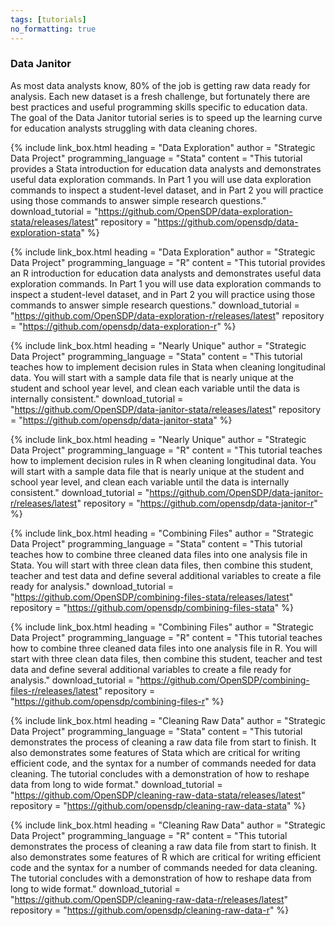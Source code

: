 ```yaml
---
tags: [tutorials]
no_formatting: true
---
```


### Data Janitor
As most data analysts know, 80% of the job is getting raw data ready for analysis. Each new dataset is a fresh challenge, but fortunately there are best practices and useful programming skills specific to education data. The goal of the Data Janitor tutorial series is to speed up the learning curve for education analysts struggling with data cleaning chores.

{% include link_box.html
  heading = "Data Exploration"
  author = "Strategic Data Project"
  programming_language = "Stata"
  content = "This tutorial provides a Stata introduction for education data analysts and demonstrates useful data exploration commands. In Part 1 you will use data exploration commands to inspect a student-level dataset, and in Part 2 you will practice using those commands to answer simple research questions."
  download_tutorial = "https://github.com/OpenSDP/data-exploration-stata/releases/latest"
  repository = "https://github.com/opensdp/data-exploration-stata"
  %}

{% include link_box.html
  heading = "Data Exploration"
  author = "Strategic Data Project"
  programming_language = "R"
  content =  "This tutorial provides an R introduction for education data analysts and demonstrates useful data exploration commands. In Part 1 you will use data exploration commands to inspect a student-level dataset, and in Part 2 you will practice using those commands to answer simple research questions."
  download_tutorial = "https://github.com/OpenSDP/data-exploration-r/releases/latest"
  repository = "https://github.com/opensdp/data-exploration-r"
  %}

{% include link_box.html
  heading = "Nearly Unique"
  author = "Strategic Data Project"
  programming_language = "Stata"
  content = "This tutorial teaches how to implement decision rules in Stata when cleaning longitudinal data. You will start with a sample data file that is nearly unique at the student and school year level, and clean each variable until the data is internally consistent."
  download_tutorial = "https://github.com/OpenSDP/data-janitor-stata/releases/latest"
  repository = "https://github.com/opensdp/data-janitor-stata"
  %}

{% include link_box.html
  heading = "Nearly Unique"
  author = "Strategic Data Project"
  programming_language = "R"
  content =  "This tutorial teaches how to implement decision rules in R when cleaning longitudinal data. You will start with a sample data file that is nearly unique at the student and school year level, and clean each variable until the data is internally consistent."
  download_tutorial = "https://github.com/OpenSDP/data-janitor-r/releases/latest"
  repository = "https://github.com/opensdp/data-janitor-r"
  %}
  
{% include link_box.html
  heading = "Combining Files"
  author = "Strategic Data Project"
  programming_language = "Stata"
  content = "This tutorial teaches how to combine three cleaned data files into one analysis file in Stata. You will start with three clean data files, then combine this student, teacher and test data and define several additional variables to create a file ready for analysis."
  download_tutorial = "https://github.com/OpenSDP/combining-files-stata/releases/latest"
  repository = "https://github.com/opensdp/combining-files-stata"
  %}

{% include link_box.html
  heading = "Combining Files"
  author = "Strategic Data Project"
  programming_language = "R"
  content =  "This tutorial teaches how to combine three cleaned data files into one analysis file in R. You will start with three clean data files, then combine this student, teacher and test data and define several additional variables to create a file ready for analysis."
  download_tutorial = "https://github.com/OpenSDP/combining-files-r/releases/latest"
  repository = "https://github.com/opensdp/combining-files-r"
  %}
  
  {% include link_box.html
  heading = "Cleaning Raw Data"
  author = "Strategic Data Project"
  programming_language = "Stata"
  content = "This tutorial demonstrates the process of cleaning a raw data file from start to finish. It also demonstrates some features of Stata which are critical for writing efficient code, and the syntax for a number of commands needed for data cleaning. The tutorial concludes with a demonstration of how to reshape data from long to wide format."
  download_tutorial = "https://github.com/OpenSDP/cleaning-raw-data-stata/releases/latest"
  repository = "https://github.com/opensdp/cleaning-raw-data-stata"
  %}

{% include link_box.html
  heading = "Cleaning Raw Data"
  author = "Strategic Data Project"
  programming_language = "R"
  content =  "This tutorial demonstrates the process of cleaning a raw data file from start to finish. It also demonstrates some features of R which are critical for writing efficient code and the syntax for a number of commands needed for data cleaning. The tutorial concludes with a demonstration of how to reshape data from long to wide format."
  download_tutorial = "https://github.com/OpenSDP/cleaning-raw-data-r/releases/latest"
  repository = "https://github.com/opensdp/cleaning-raw-data-r"
  %}
